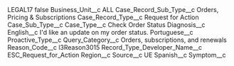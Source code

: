 <?xml version="1.0" encoding="UTF-8"?>
<CustomMetadata xmlns="http://soap.sforce.com/2006/04/metadata" xmlns:xsi="http://www.w3.org/2001/XMLSchema-instance" xmlns:xsd="http://www.w3.org/2001/XMLSchema">
    <label>LEGAL17</label>
    <protected>false</protected>
    <values>
        <field>Business_Unit__c</field>
        <value xsi:type="xsd:string">ALL</value>
    </values>
    <values>
        <field>Case_Record_Sub_Type__c</field>
        <value xsi:type="xsd:string">Orders, Pricing &amp; Subscriptions</value>
    </values>
    <values>
        <field>Case_Record_Type__c</field>
        <value xsi:type="xsd:string">Request for Action</value>
    </values>
    <values>
        <field>Case_Sub_Type__c</field>
        <value xsi:nil="true"/>
    </values>
    <values>
        <field>Case_Type__c</field>
        <value xsi:type="xsd:string">Check Order Status</value>
    </values>
    <values>
        <field>Diagnosis__c</field>
        <value xsi:nil="true"/>
    </values>
    <values>
        <field>English__c</field>
        <value xsi:type="xsd:string">I&apos;d like an update on my order status.</value>
    </values>
    <values>
        <field>Portuguese__c</field>
        <value xsi:nil="true"/>
    </values>
    <values>
        <field>Proactive_Type__c</field>
        <value xsi:nil="true"/>
    </values>
    <values>
        <field>Query_Category__c</field>
        <value xsi:type="xsd:string">Orders, subscriptions, and renewals</value>
    </values>
    <values>
        <field>Reason_Code__c</field>
        <value xsi:type="xsd:string">l3Reason3015</value>
    </values>
    <values>
        <field>Record_Type_Developer_Name__c</field>
        <value xsi:type="xsd:string">ESC_Request_for_Action</value>
    </values>
    <values>
        <field>Region__c</field>
        <value xsi:nil="true"/>
    </values>
    <values>
        <field>Source__c</field>
        <value xsi:type="xsd:string">UE</value>
    </values>
    <values>
        <field>Spanish__c</field>
        <value xsi:nil="true"/>
    </values>
    <values>
        <field>Symptom__c</field>
        <value xsi:nil="true"/>
    </values>
</CustomMetadata>
